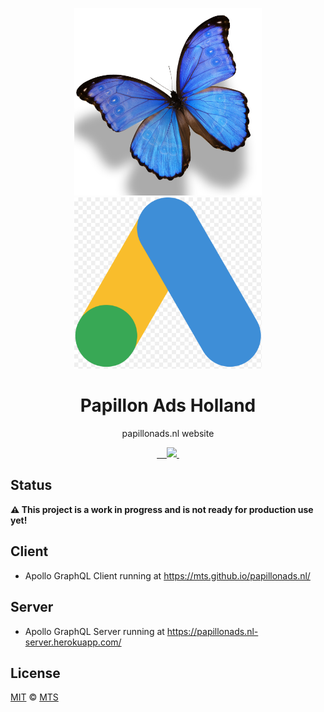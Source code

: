 <p align="center">
  <img width="300px" src="/logo-papillon.png">
  <img width="300px" src="/logo-ads.png">
</p>

<h1 align="center">Papillon Ads Holland</h1>

<p align="center">papillonads.nl website</p>

<p align="center">
  <a aria-label="npm package" href="https://www.npmjs.com/package/papillonads.nl-client">
    <img alt="" src="https://img.shields.io/npm/v/papillonads.nl-client.svg">
  </a>

  <a aria-label="travis build" href="https://travis-ci.org/papillonads/papillonads.nl">
    <img alt="" src="https://img.shields.io/travis/papillonads/papillonads.nl.svg?logo=travis">
  </a>

  <a aria-label="downloads" href="http://npm-stat.com/charts.html?package=papillonads.nl-client&from=2018-10-13">
    <img alt="" src="https://img.shields.io/npm/dm/papillonads.nl-client.svg">
  </a>

  <a aria-label="last commit" href="https://github.com/papillonads/papillonads.nl/commits/master">
    <img alt="" src="https://img.shields.io/github/last-commit/papillonads/papillonads.nl.svg">
  </a>

  <a aria-label="contributors graph" href="https://github.com/papillonads/papillonads.nl/graphs/contributors">
    <img src="https://img.shields.io/github/contributors/papillonads/papillonads.nl.svg">
  </a>

  <a aria-label="license" href="https://github.com/papillonads/papillonads.nl/blob/master/LICENSE">
    <img src="https://img.shields.io/github/license/papillonads/papillonads.nl.svg" alt="">
  </a>
</p>

## Status

**⚠️ This project is a work in progress and is not ready for production use yet!**

## Client

- Apollo GraphQL Client running at https://mts.github.io/papillonads.nl/

## Server

- Apollo GraphQL Server running at https://papillonads.nl-server.herokuapp.com/

## License

[MIT](./LICENSE) &copy; [MTS](https://github.com/mts)
